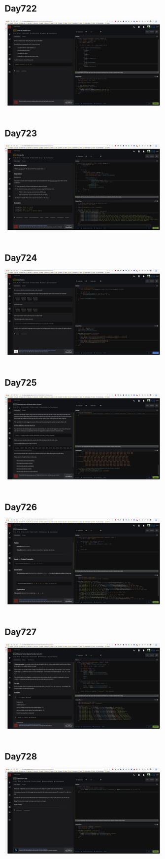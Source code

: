 # Day722

![day722](2307img.assets/day722.png)

&nbsp;

# Day723

![day723](2307img.assets/day723.png)

&nbsp;

# Day724

![day724](2307img.assets/day724.png)

&nbsp;

# Day725

![day725](2307img.assets/day725.png)

&nbsp;

# Day726

![day726](2307img.assets/day726.png)

&nbsp;

# Day727

![day727](2307img.assets/day727.png)

&nbsp;

# Day728

![day728](2307img.assets/day728.png)